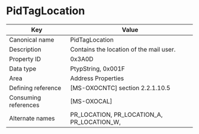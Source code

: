 # PidTagLocation

| Key | Value |
|---|---|
| Canonical name | PidTagLocation |
| Description | Contains the location of the mail user. |
| Property ID | 0x3A0D |
| Data type | PtypString, 0x001F |
| Area | Address Properties |
| Defining reference | [MS-OXOCNTC] section 2.2.1.10.5 |
| Consuming references | [MS-OXOCAL] |
| Alternate names | PR_LOCATION, PR_LOCATION_A, PR_LOCATION_W, |
